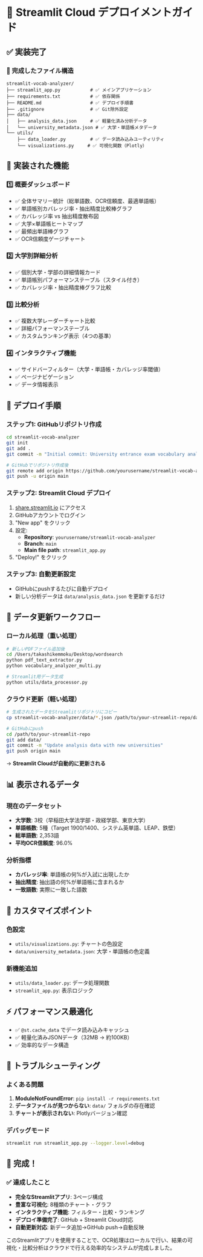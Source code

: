 # 🚀 Streamlit Cloud デプロイメントガイド

## ✅ 実装完了

### 📂 完成したファイル構造
```
streamlit-vocab-analyzer/
├── streamlit_app.py           # ✅ メインアプリケーション
├── requirements.txt           # ✅ 依存関係
├── README.md                  # ✅ デプロイ手順書
├── .gitignore                 # ✅ Git除外設定
├── data/
│   ├── analysis_data.json     # ✅ 軽量化済み分析データ
│   └── university_metadata.json # ✅ 大学・単語帳メタデータ
└── utils/
    ├── data_loader.py         # ✅ データ読み込みユーティリティ
    └── visualizations.py     # ✅ 可視化関数（Plotly）
```

## 🎯 実装された機能

### 1️⃣ 概要ダッシュボード
- ✅ 全体サマリー統計（総単語数、OCR信頼度、最適単語帳）
- ✅ 単語帳別カバレッジ率・抽出精度比較棒グラフ
- ✅ カバレッジ率 vs 抽出精度散布図
- ✅ 大学×単語帳ヒートマップ
- ✅ 最頻出単語棒グラフ
- ✅ OCR信頼度ゲージチャート

### 2️⃣ 大学別詳細分析
- ✅ 個別大学・学部の詳細情報カード
- ✅ 単語帳別パフォーマンステーブル（スタイル付き）
- ✅ カバレッジ率・抽出精度棒グラフ比較

### 3️⃣ 比較分析
- ✅ 複数大学レーダーチャート比較
- ✅ 詳細パフォーマンステーブル
- ✅ カスタムランキング表示（4つの基準）

### 4️⃣ インタラクティブ機能
- ✅ サイドバーフィルター（大学・単語帳・カバレッジ率閾値）
- ✅ ページナビゲーション
- ✅ データ情報表示

## 🔄 デプロイ手順

### ステップ1: GitHubリポジトリ作成
```bash
cd streamlit-vocab-analyzer
git init
git add .
git commit -m "Initial commit: University entrance exam vocabulary analyzer"

# GitHubでリポジトリ作成後
git remote add origin https://github.com/yourusername/streamlit-vocab-analyzer.git
git push -u origin main
```

### ステップ2: Streamlit Cloud デプロイ
1. [share.streamlit.io](https://share.streamlit.io) にアクセス
2. GitHubアカウントでログイン
3. "New app" をクリック
4. 設定:
   - **Repository**: `yourusername/streamlit-vocab-analyzer`
   - **Branch**: `main`
   - **Main file path**: `streamlit_app.py`
5. "Deploy!" をクリック

### ステップ3: 自動更新設定
- GitHubにpushするたびに自動デプロイ
- 新しい分析データは `data/analysis_data.json` を更新するだけ

## 🔄 データ更新ワークフロー

### ローカル処理（重い処理）
```bash
# 新しいPDFファイル追加後
cd /Users/takashikemmoku/Desktop/wordsearch
python pdf_text_extractor.py
python vocabulary_analyzer_multi.py

# Streamlit用データ生成
python utils/data_processor.py
```

### クラウド更新（軽い処理）
```bash
# 生成されたデータをStreamlitリポジトリにコピー
cp streamlit-vocab-analyzer/data/*.json /path/to/your-streamlit-repo/data/

# GitHubにpush
cd /path/to/your-streamlit-repo
git add data/
git commit -m "Update analysis data with new universities"
git push origin main
```

→ **Streamlit Cloudが自動的に更新される**

## 📊 表示されるデータ

### 現在のデータセット
- **大学数**: 3校（早稲田大学法学部・政経学部、東京大学）
- **単語帳数**: 5種（Target 1900/1400、システム英単語、LEAP、鉄壁）
- **総単語数**: 2,353語
- **平均OCR信頼度**: 96.0%

### 分析指標
- **カバレッジ率**: 単語帳の何%が入試に出現したか
- **抽出精度**: 抽出語の何%が単語帳に含まれるか
- **一致語数**: 実際に一致した語数

## 🎨 カスタマイズポイント

### 色設定
- `utils/visualizations.py`: チャートの色設定
- `data/university_metadata.json`: 大学・単語帳の色定義

### 新機能追加
- `utils/data_loader.py`: データ処理関数
- `streamlit_app.py`: 表示ロジック

## ⚡ パフォーマンス最適化

- ✅ `@st.cache_data` でデータ読み込みキャッシュ
- ✅ 軽量化済みJSONデータ（32MB → 約100KB）
- ✅ 効率的なデータ構造

## 🔧 トラブルシューティング

### よくある問題
1. **ModuleNotFoundError**: `pip install -r requirements.txt`
2. **データファイルが見つからない**: `data/` フォルダの存在確認
3. **チャートが表示されない**: Plotlyバージョン確認

### デバッグモード
```bash
streamlit run streamlit_app.py --logger.level=debug
```

## 🎉 完成！

### ✅ 達成したこと
- **完全なStreamlitアプリ**: 3ページ構成
- **豊富な可視化**: 8種類のチャート・グラフ
- **インタラクティブ機能**: フィルター・比較・ランキング
- **デプロイ準備完了**: GitHub + Streamlit Cloud対応
- **自動更新対応**: 新データ追加→GitHub push→自動反映

このStreamlitアプリを使用することで、OCR処理はローカルで行い、結果の可視化・比較分析はクラウドで行える効率的なシステムが完成しました。